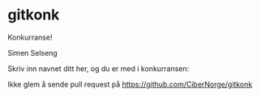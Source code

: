 gitkonk
=======

Konkurranse!


Simen Selseng

Skriv inn navnet ditt her, og du er med i konkurransen:


Ikke glem å sende pull request på https://github.com/CiberNorge/gitkonk
